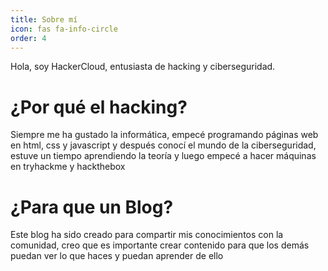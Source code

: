```yaml
---
title: Sobre mí
icon: fas fa-info-circle
order: 4
---
```


Hola, soy HackerCloud, entusiasta de hacking y ciberseguridad.

# ¿Por qué el hacking?

Siempre me ha gustado la informática, empecé programando páginas web en html, css y javascript y después conocí el mundo de la ciberseguridad, estuve un tiempo aprendiendo la teoría y luego empecé a hacer máquinas en tryhackme y hackthebox

# ¿Para que un Blog?

Este blog ha sido creado para compartir mis conocimientos con la comunidad, creo que es importante crear contenido para que los demás puedan ver lo que haces y puedan aprender de ello


